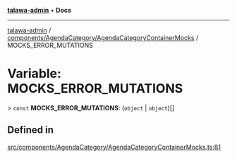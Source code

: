 [**talawa-admin**](../../../../README.md) • **Docs**

***

[talawa-admin](../../../../modules.md) / [components/AgendaCategory/AgendaCategoryContainerMocks](../README.md) / MOCKS\_ERROR\_MUTATIONS

# Variable: MOCKS\_ERROR\_MUTATIONS

\> `const` **MOCKS\_ERROR\_MUTATIONS**: (`object` \| `object`)[]

## Defined in

[src/components/AgendaCategory/AgendaCategoryContainerMocks.ts:81](https://github.com/PalisadoesFoundation/talawa-admin/blob/c49a58cefb47697eb25ed53aa1ef6d685c772d3e/src/components/AgendaCategory/AgendaCategoryContainerMocks.ts#L81)
